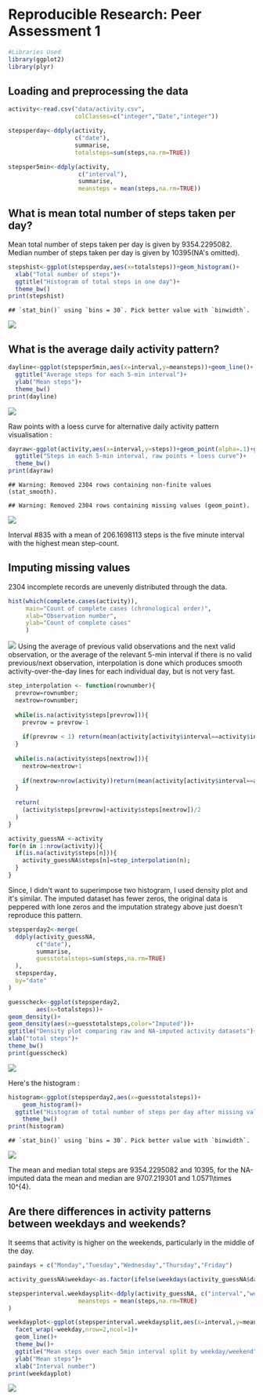 # Reproducible Research: Peer Assessment 1


```r
#Libraries Used
library(ggplot2)
library(plyr)
```

## Loading and preprocessing the data

```r
activity<-read.csv("data/activity.csv",
                   colClasses=c("integer","Date","integer"))

stepsperday<-ddply(activity, 
                   c("date"),
                   summarise,
                   totalsteps=sum(steps,na.rm=TRUE))

stepsper5min<-ddply(activity, 
                    c("interval"),
                    summarise,
                    meansteps = mean(steps,na.rm=TRUE))
```

## What is mean total number of steps taken per day?

Mean total number of steps taken per day is given by 9354.2295082.
Median number of steps taken per day is given by 10395(NA's omitted).


```r
stepshist<-ggplot(stepsperday,aes(x=totalsteps))+geom_histogram()+
  xlab("Total number of steps")+
  ggtitle("Histogram of total steps in one day")+
  theme_bw()
print(stepshist)
```

```
## `stat_bin()` using `bins = 30`. Pick better value with `binwidth`.
```

![](PA1_template_files/figure-html/stepshist-1.png)

## What is the average daily activity pattern?

```r
dayline<-ggplot(stepsper5min,aes(x=interval,y=meansteps))+geom_line()+
  ggtitle("Average steps for each 5-min interval")+
  ylab("Mean steps")+
  theme_bw()
print(dayline)
```

![](PA1_template_files/figure-html/daypattern-1.png)

Raw points with a loess curve for alternative daily activity pattern visualisation :


```r
dayraw<-ggplot(activity,aes(x=interval,y=steps))+geom_point(alpha=.1)+geom_smooth()+
  ggtitle("Steps in each 5-min interval, raw points + loess curve")+
  theme_bw()
print(dayraw)
```

```
## Warning: Removed 2304 rows containing non-finite values (stat_smooth).
```

```
## Warning: Removed 2304 rows containing missing values (geom_point).
```

![](PA1_template_files/figure-html/altdaypattern-1.png)

Interval #835 with a mean of 206.1698113 steps is the five minute interval with the highest mean step-count.  

## Imputing missing values

2304 incomplete records are unevenly distributed through the data.


```r
hist(which(complete.cases(activity)),
     main="Count of complete cases (chronological order)",
     xlab="Observation number",
     ylab="Count of complete cases"
     )
```

![](PA1_template_files/figure-html/histincomplete-1.png)
 Using the average of previous valid observations and the next valid observation, or the average of the relevant 5-min interval if there is no valid previous/next observation, interpolation is done which produces smooth activity-over-the-day lines for each individual day, but is not very fast.
 

```r
step_interpolation <- function(rownumber){
  prevrow=rownumber;
  nextrow=rownumber;
  
  while(is.na(activity$steps[prevrow])){
    prevrow = prevrow-1
    
    if(prevrow < 1) return(mean(activity[activity$interval==activity$interval[rownumber],"steps"],na.rm=TRUE))
  }
  
  while(is.na(activity$steps[nextrow])){
    nextrow=nextrow+1
    
    if(nextrow>nrow(activity))return(mean(activity[activity$interval==activity$interval[rownumber],"steps"],na.rm=TRUE))
  }
  
  return(
    (activity$steps[prevrow]+activity$steps[nextrow])/2
  )
}

activity_guessNA <-activity
for(n in 1:nrow(activity)){
  if(is.na(activity$steps[n])){
    activity_guessNA$steps[n]=step_interpolation(n);
  }
}
```
Since, I didn't want to superimpose two histogram, I used density plot and it's similar. The imputed dataset has fewer zeros, the original data is peppered with lone zeros and the imputation strategy above just doesn't reproduce this pattern.


```r
stepsperday2<-merge(
  ddply(activity_guessNA,
        c("date"),
        summarise,
        guesstotalsteps=sum(steps,na.rm=TRUE)
  ),
  stepsperday,
  by="date"
)

guesscheck<-ggplot(stepsperday2,
        aes(x=totalsteps))+
geom_density()+
geom_density(aes(x=guesstotalsteps,color="Imputed"))+
ggtitle("Density plot comparing raw and NA-imputed activity datasets")+
xlab("total steps")+
theme_bw()
print(guesscheck)
```

![](PA1_template_files/figure-html/guesscompare-1.png)

Here's the histogram :

```r
histogram<-ggplot(stepsperday2,aes(x=guesstotalsteps))+
    geom_histogram()+
  ggtitle("Histogram of total number of steps per day after missing values imputed")+
    theme_bw()
print(histogram)
```

```
## `stat_bin()` using `bins = 30`. Pick better value with `binwidth`.
```

![](PA1_template_files/figure-html/imputedhist-1.png)

The mean and median total steps are 9354.2295082 and 10395, for the NA-imputed data the mean and median are  9707.219301 and 1.0571\times 10^{4}. 

## Are there differences in activity patterns between weekdays and weekends?

It seems that activity is higher on the weekends, particularly in the middle of the day.


```r
paindays = c("Monday","Tuesday","Wednesday","Thursday","Friday")

activity_guessNA$weekday<-as.factor(ifelse(weekdays(activity_guessNA$date)%in%paindays,"weekday","weekend"))

stepsperinterval.weekdaysplit<-ddply(activity_guessNA, c("interval","weekday"),summarise,
                    meansteps = mean(steps,na.rm=TRUE)
)

weekdayplot<-ggplot(stepsperinterval.weekdaysplit,aes(x=interval,y=meansteps))+
  facet_wrap(~weekday,nrow=2,ncol=1)+
  geom_line()+
  theme_bw()+
  ggtitle("Mean steps over each 5min interval split by weekday/weekend")+
  ylab("Mean steps")+
  xlab("Interval number")
print(weekdayplot)
```

![](PA1_template_files/figure-html/weekends-1.png)
